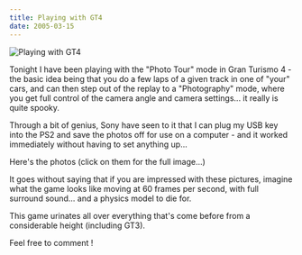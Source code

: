 ```yaml
---
title: Playing with GT4
date: 2005-03-15
---
```


![Playing with GT4](https://source.unsplash.com/4v9Kk01mEbY/1600x900)

Tonight I have been playing with the "Photo Tour" mode in Gran Turismo 4 - the basic idea being that you do a few laps of a given track in one of "your" cars, and can then step out of the replay to a "Photography" mode, where you get full control of the camera angle and camera settings... it really is quite spooky.

Through a bit of genius, Sony have seen to it that I can plug my USB key into the PS2 and save the photos off for use on a computer - and it worked immediately without having to set anything up...

Here's the photos (click on them for the full image...)

It goes without saying that if you are impressed with these pictures, imagine what the game looks like moving at 60 frames per second, with full surround sound... and a physics model to die for.

This game urinates all over everything that's come before from a considerable height (including GT3).

Feel free to comment !